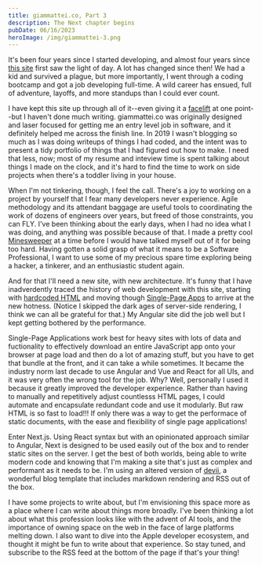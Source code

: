 ```yaml
---
title: giammattei.co, Part 3
description: The Next chapter begins
pubDate: 06/16/2023
heroImage: /img/giammattei-3.png
---
```


It's been four years since I started developing, and almost four years since [this site](../giammattei) first saw the light of day. A lot has changed since then! We had a kid and survived a plague, but more importantly, I went through a coding bootcamp and got a job developing full-time. A wild career has ensued, full of adventure, layoffs, and more standups than I could ever count.

I have kept this site up through all of it--even giving it a [facelift](../giammattei-2) at one point--but I haven't done much writing. giammattei.co was originally designed and laser focused for getting me an entry level job in software, and it definitely helped me across the finish line. In 2019 I wasn't blogging so much as I was doing writeups of things I had coded, and the intent was to present a tidy portfolio of things that I had figured out how to make. I need that less, now; most of my resume and inteview time is spent talking about things I made on the clock, and it's hard to find the time to work on side projects when there's a toddler living in your house.

When I'm not tinkering, though, I feel the call. There's a joy to working on a project by yourself that I fear many developers never experience. Agile methodology and its attendant baggage are useful tools to coordinating the work of dozens of engineers over years, but freed of those constraints, you can FLY. I've been thinking about the early days, when I had no idea what I was doing, and anything was possible because of that. I made a pretty cool [Minesweeper](../minesweeper) at a time before I would have talked myself out of it for being too hard. Having gotten a solid grasp of what it means to be a Software Professional, I want to use some of my precious spare time exploring being a hacker, a tinkerer, and an enthusiastic student again.

And for that I'll need a new site, with new architecture. It's funny that I have inadverdently traced the history of web development with this site, starting with [hardcoded HTML](../giammattei) and moving though [Single-Page Apps](../giammattei-2) to arrive at the new hotness. (Notice I skipped the dark ages of server-side rendering, I think we can all be grateful for that.) My Angular site did the job well but I kept getting bothered by the performance.

Single-Page Applications work best for heavy sites with lots of data and fuctionality to effectively download an entire JavaScript app onto your browser at page load and then do a lot of amazing stuff, but you have to get that bundle at the front, and it can take a while sometimes. It became the industry norm last decade to use Angular and Vue and React for all UIs, and it was very often the wrong tool for the job. Why? Well, personally I used it because it greatly improved the developer experience. Rather than having to manually and repetitively adjust countlesss HTML pages, I could automate and encapsulate redundant code and use it modularly. But raw HTML is so fast to load!!! If only there was a way to get the performace of static documents, with the ease and flexibility of single page applications!

Enter Next.js. Using React syntax but with an opinionated approach similar to Angular, Next is designed to be used easily out of the box and to render static sites on the server. I get the best of both worlds, being able to write modern code and knowing that I'm making a site that's just as complex and performant as it needs to be. I'm using an altered version of [devii](devii.dev), a wonderful blog template that includes markdown rendering and RSS out of the box.

I have some projects to write about, but I'm envisioning this space more as a place where I can write about things more broadly. I've been thinking a lot about what this profession looks like with the advent of AI tools, and the importance of owning space on the web in the face of large platforms melting down. I also want to dive into the Apple developer ecosystem, and thought it might be fun to write about that experience. So stay tuned, and subscribe to the RSS feed at the bottom of the page if that's your thing!
